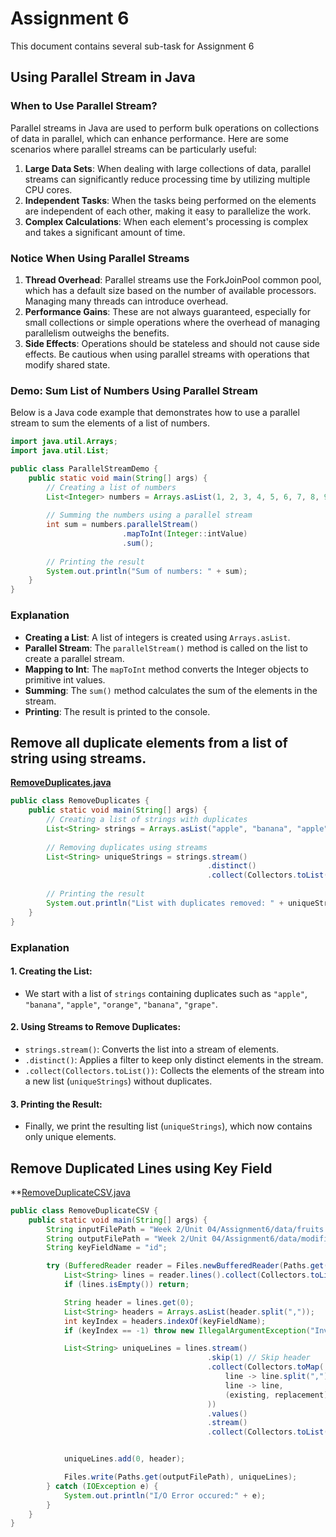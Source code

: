 # Assignment 6
This document contains several sub-task for Assignment 6

## Using Parallel Stream in Java

### When to Use Parallel Stream?

Parallel streams in Java are used to perform bulk operations on collections of data in parallel, which can enhance performance. Here are some scenarios where parallel streams can be particularly useful:

1. **Large Data Sets**: When dealing with large collections of data, parallel streams can significantly reduce processing time by utilizing multiple CPU cores.
2. **Independent Tasks**: When the tasks being performed on the elements are independent of each other, making it easy to parallelize the work.
3. **Complex Calculations**: When each element's processing is complex and takes a significant amount of time.

### Notice When Using Parallel Streams

1. **Thread Overhead**: Parallel streams use the ForkJoinPool common pool, which has a default size based on the number of available processors. Managing many threads can introduce overhead.
2. **Performance Gains**: These are not always guaranteed, especially for small collections or simple operations where the overhead of managing parallelism outweighs the benefits.
3. **Side Effects**: Operations should be stateless and should not cause side effects. Be cautious when using parallel streams with operations that modify shared state.

### Demo: Sum List of Numbers Using Parallel Stream

Below is a Java code example that demonstrates how to use a parallel stream to sum the elements of a list of numbers.

```java
import java.util.Arrays;
import java.util.List;

public class ParallelStreamDemo {
    public static void main(String[] args) {
        // Creating a list of numbers
        List<Integer> numbers = Arrays.asList(1, 2, 3, 4, 5, 6, 7, 8, 9, 10);
        
        // Summing the numbers using a parallel stream
        int sum = numbers.parallelStream()
                         .mapToInt(Integer::intValue)
                         .sum();
        
        // Printing the result
        System.out.println("Sum of numbers: " + sum);
    }
}
```

### Explanation
- **Creating a List**: A list of integers is created using `Arrays.asList`.
- **Parallel Stream**: The `parallelStream()` method is called on the list to create a parallel stream.
- **Mapping to Int**: The `mapToInt` method converts the Integer objects to primitive int values.
- **Summing**: The `sum()` method calculates the sum of the elements in the stream.
- **Printing**: The result is printed to the console.

## Remove all duplicate elements from a list of string using streams.​

**[RemoveDuplicates.java](RemoveDuplicates.java)**
```java
public class RemoveDuplicates {
    public static void main(String[] args) {
        // Creating a list of strings with duplicates
        List<String> strings = Arrays.asList("apple", "banana", "apple", "orange", "banana", "grape");
        
        // Removing duplicates using streams
        List<String> uniqueStrings = strings.stream()
                                            .distinct()
                                            .collect(Collectors.toList());
        
        // Printing the result
        System.out.println("List with duplicates removed: " + uniqueStrings);
    }
}
```
### Explanation
#### 1. Creating the List:
- We start with a list of `strings` containing duplicates such as `"apple"`, `"banana"`, `"apple"`, `"orange"`, `"banana"`, `"grape"`.

#### 2. Using Streams to Remove Duplicates:
- `strings.stream()`: Converts the list into a stream of elements.
- `.distinct()`: Applies a filter to keep only distinct elements in the stream.
- `.collect(Collectors.toList())`: Collects the elements of the stream into a new list (`uniqueStrings`) without duplicates.

#### 3. Printing the Result:
- Finally, we print the resulting list (`uniqueStrings`), which now contains only unique elements.

## Remove Duplicated Lines using Key Field
**[RemoveDuplicateCSV.java](RemoveDuplicateCSV.java)
```java
public class RemoveDuplicateCSV {
    public static void main(String[] args) {
        String inputFilePath = "Week 2/Unit 04/Assignment6/data/fruits.csv";
        String outputFilePath = "Week 2/Unit 04/Assignment6/data/modified.csv";
        String keyFieldName = "id";

        try (BufferedReader reader = Files.newBufferedReader(Paths.get(inputFilePath))) {
            List<String> lines = reader.lines().collect(Collectors.toList());
            if (lines.isEmpty()) return;

            String header = lines.get(0);
            List<String> headers = Arrays.asList(header.split(","));
            int keyIndex = headers.indexOf(keyFieldName);
            if (keyIndex == -1) throw new IllegalArgumentException("Invalid key field name");

            List<String> uniqueLines = lines.stream()
                                            .skip(1) // Skip header
                                            .collect(Collectors.toMap(
                                                line -> line.split(",")[keyIndex],
                                                line -> line,
                                                (existing, replacement) -> existing
                                            ))
                                            .values()
                                            .stream()
                                            .collect(Collectors.toList());


            uniqueLines.add(0, header);

            Files.write(Paths.get(outputFilePath), uniqueLines);
        } catch (IOException e) {
            System.out.println("I/O Error occured:" + e);
        }
    }
}
```

